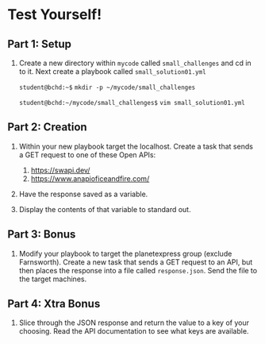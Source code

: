 # Test Yourself!

## Part 1: Setup
1. Create a new directory within `mycode` called `small_challenges` and cd in to it. Next create a playbook called `small_solution01.yml`

   `student@bchd:~$` `mkdir -p ~/mycode/small_challenges`

   `student@bchd:~/mycode/small_challenges$` `vim small_solution01.yml`

## Part 2: Creation
1. Within your new playbook target the localhost. Create a task that sends a GET request to one of these Open APIs:
   1. https://swapi.dev/
   2. https://www.anapioficeandfire.com/
  
2. Have the response saved as a variable.

3. Display the contents of that variable to standard out.

## Part 3: Bonus
1. Modify your playbook to target the planetexpress group (exclude Farnsworth). Create a new task that sends a GET request to an API, but then places the response into a file called `response.json`. Send the file to the target machines.

## Part 4: Xtra Bonus
1. Slice through the JSON response and return the value to a key of your choosing. Read the API documentation to see what keys are available.
